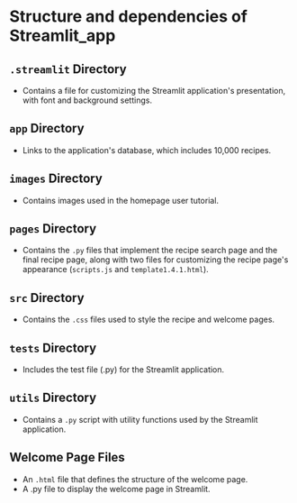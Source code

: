 # Structure and dependencies of Streamlit_app

## `.streamlit` Directory

*   Contains a file for customizing the Streamlit application's presentation, with font and background settings.

## `app` Directory

*   Links to the application's database, which includes 10,000 recipes.

## `images` Directory

*   Contains images used in the homepage user tutorial.

## `pages` Directory

*   Contains the `.py` files that implement the recipe search page and the final recipe page, along with two files for customizing the recipe page's appearance (`scripts.js` and `template1.4.1.html`).

## `src` Directory

*   Contains the `.css` files used to style the recipe and welcome pages.

## `tests` Directory

*   Includes the test file (.py) for the Streamlit application.

## `utils` Directory

*   Contains a `.py` script with utility functions used by the Streamlit application.

## Welcome Page Files

*   An `.html` file that defines the structure of the welcome page.
*  A .py file to display the welcome page in Streamlit.
